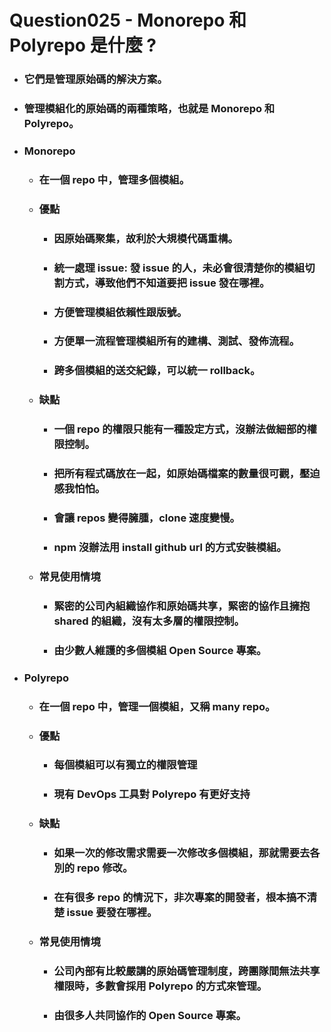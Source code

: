 Question025 - Monorepo 和 Polyrepo 是什麼 ?
=====
* ### 它們是管理原始碼的解決方案。
* ### 管理模組化的原始碼的兩種策略，也就是 Monorepo 和 Polyrepo。
* ### Monorepo
    * ### 在一個 repo 中，管理多個模組。
    * ### 優點
        * ### 因原始碼聚集，故利於大規模代碼重構。
        * ### 統一處理 issue: 發 issue 的人，未必會很清楚你的模組切割方式，導致他們不知道要把 issue 發在哪裡。
        * ### 方便管理模組依賴性跟版號。
        * ### 方便單一流程管理模組所有的建構、測試、發佈流程。
        * ### 跨多個模組的送交紀錄，可以統一 rollback。
    * ### 缺點
        * ### 一個 repo 的權限只能有一種設定方式，沒辦法做細部的權限控制。
        * ### 把所有程式碼放在一起，如原始碼檔案的數量很可觀，壓迫感我怕怕。
        * ### 會讓 repos 變得臃腫，clone 速度變慢。
        * ### npm 沒辦法用 install github url 的方式安裝模組。
    * ### 常見使用情境
        * ### 緊密的公司內組織協作和原始碼共享，緊密的協作且擁抱 shared 的組織，沒有太多層的權限控制。
        * ### 由少數人維護的多個模組 Open Source 專案。
* ### Polyrepo
    * ### 在一個 repo 中，管理一個模組，又稱 many repo。
    * ### 優點
        * ### 每個模組可以有獨立的權限管理
        * ### 現有 DevOps 工具對 Polyrepo 有更好支持
    * ### 缺點
        * ### 如果一次的修改需求需要一次修改多個模組，那就需要去各別的 repo 修改。
        * ### 在有很多 repo 的情況下，非次專案的開發者，根本搞不清楚 issue 要發在哪裡。
    * ### 常見使用情境
        * ### 公司內部有比較嚴講的原始碼管理制度，跨團隊間無法共享權限時，多數會採用 Polyrepo 的方式來管理。
        * ### 由很多人共同協作的 Open Source 專案。
<br />
